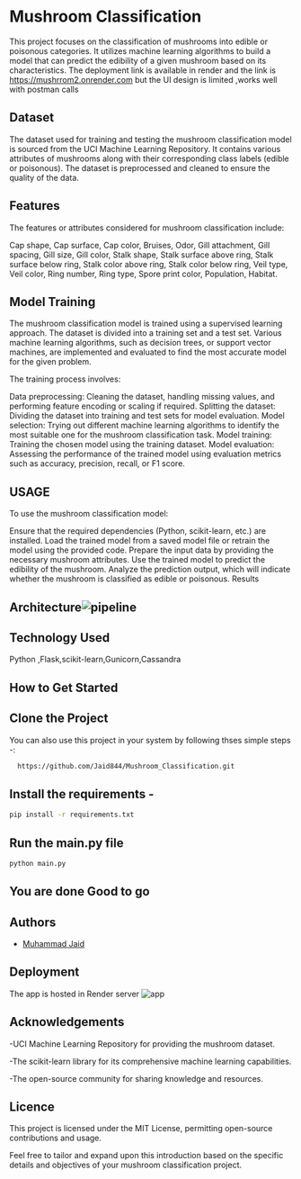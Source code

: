 
# Mushroom Classification
This project focuses on the classification of mushrooms into edible or poisonous categories. It utilizes machine learning algorithms to build a model that can predict the edibility of a given mushroom based on its characteristics.
The deployment link is available in render and the link is 
https://mushrrom2.onrender.com
but the UI design is limited ,works well with postman calls

## Dataset
The dataset used for training and testing the mushroom classification model is sourced from the UCI Machine Learning Repository. It contains various attributes of mushrooms along with their corresponding class labels (edible or poisonous). The dataset is preprocessed and cleaned to ensure the quality of the data.
## Features
The features or attributes considered for mushroom classification include:

Cap shape,
Cap surface,
Cap color,
Bruises,
Odor,
Gill attachment,
Gill spacing,
Gill size,
Gill color,
Stalk shape,
Stalk surface above ring,
Stalk surface below ring,
Stalk color above ring,
Stalk color below ring,
Veil type,
Veil color,
Ring number,
Ring type,
Spore print color,
Population,
Habitat.
## Model Training
The mushroom classification model is trained using a supervised learning approach. The dataset is divided into a training set and a test set. Various machine learning algorithms, such as decision trees, or support vector machines, are implemented and evaluated to find the most accurate model for the given problem.

The training process involves:

Data preprocessing: Cleaning the dataset, handling missing values, and performing feature encoding or scaling if required.
Splitting the dataset: Dividing the dataset into training and test sets for model evaluation.
Model selection: Trying out different machine learning algorithms to identify the most suitable one for the mushroom classification task.
Model training: Training the chosen model using the training dataset.
Model evaluation: Assessing the performance of the trained model using evaluation metrics such as accuracy, precision, recall, or F1 score.
## USAGE
To use the mushroom classification model:

Ensure that the required dependencies (Python, scikit-learn, etc.) are installed.
Load the trained model from a saved model file or retrain the model using the provided code.
Prepare the input data by providing the necessary mushroom attributes.
Use the trained model to predict the edibility of the mushroom.
Analyze the prediction output, which will indicate whether the mushroom is classified as edible or poisonous.
Results
## Architecture![pipeline](https://github.com/Jaid844/InsuranceFraudDetector/assets/112820053/84ef6ccf-ff79-4e74-a124-280f0eaa0f11)
## Technology Used
Python ,Flask,scikit-learn,Gunicorn,Cassandra
## How to Get Started

## Clone the Project

You can also use this project in your system by following thses simple steps -:

```bash
  https://github.com/Jaid844/Mushroom_Classification.git
```

## Install the requirements -
```bash
pip install -r requirements.txt
```

## Run the main.py file
```bash
python main.py
```

## You are done Good to go
## Authors

- [Muhammad Jaid]()


## Deployment
The app is hosted in Render server
![app](https://github.com/Jaid844/InsuranceFraudDetector/assets/112820053/ef888e5a-534e-43f5-b034-c75fd005ffc3)
## Acknowledgements

 -UCI Machine Learning Repository for providing the mushroom    dataset.

-The scikit-learn library for its comprehensive machine learning capabilities.

-The open-source community for sharing knowledge and resources.

## Licence
This project is licensed under the MIT License, permitting open-source contributions and usage.

Feel free to tailor and expand upon this introduction based on the specific details and objectives of your mushroom classification project.
